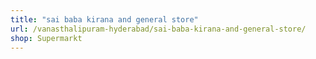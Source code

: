 ```yaml
---
title: "sai baba kirana and general store"
url: /vanasthalipuram-hyderabad/sai-baba-kirana-and-general-store/
shop: Supermarkt
---
```

